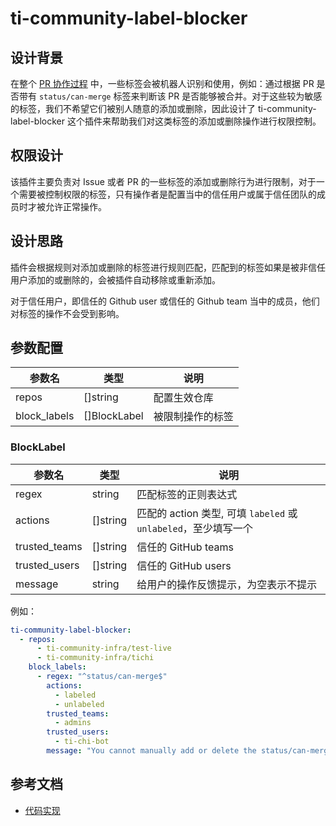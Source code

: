 # ti-community-label-blocker

## 设计背景

在整个 [PR 协作过程](workflows/pr.md) 中，一些标签会被机器人识别和使用，例如：通过根据 PR 是否带有 `status/can-merge` 标签来判断该 PR 是否能够被合并。对于这些较为敏感的标签，我们不希望它们被别人随意的添加或删除，因此设计了 ti-community-label-blocker 这个插件来帮助我们对这类标签的添加或删除操作进行权限控制。

## 权限设计

该插件主要负责对 Issue 或者 PR 的一些标签的添加或删除行为进行限制，对于一个需要被控制权限的标签，只有操作者是配置当中的信任用户或属于信任团队的成员时才被允许正常操作。

## 设计思路

插件会根据规则对添加或删除的标签进行规则匹配，匹配到的标签如果是被非信任用户添加的或删除的，会被插件自动移除或重新添加。

对于信任用户，即信任的 Github user 或信任的 Github team 当中的成员，他们对标签的操作不会受到影响。

## 参数配置

| 参数名       | 类型         | 说明             |
| ------------ | ------------ | ---------------- |
| repos        | []string     | 配置生效仓库     |
| block_labels | []BlockLabel | 被限制操作的标签 |

### BlockLabel

| 参数名        | 类型     | 说明                                                      |
| ------------- | -------- | --------------------------------------------------------- |
| regex         | string   | 匹配标签的正则表达式                                      |
| actions       | []string | 匹配的 action 类型, 可填 `labeled` 或 `unlabeled`，至少填写一个 |
| trusted_teams | []string | 信任的 GitHub teams                                       |
| trusted_users | []string | 信任的 GitHub users                                       |
| message       | string   | 给用户的操作反馈提示，为空表示不提示                      |

例如：

```yml
ti-community-label-blocker:
  - repos:
      - ti-community-infra/test-live
      - ti-community-infra/tichi
    block_labels:
      - regex: "^status/can-merge$"
        actions: 
          - labeled
          - unlabeled
        trusted_teams: 
          - admins
        trusted_users:
          - ti-chi-bot
        message: "You cannot manually add or delete the status/can-merge label, only the admins team and ti-chi-bot have permission to do so."
```

## 参考文档

- [代码实现](https://github.com/ti-community-infra/tichi/tree/master/internal/pkg/externalplugins/labelblocker)
